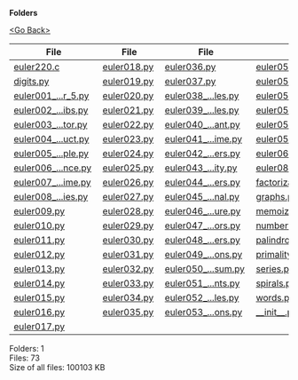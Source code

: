 **Folders**

[&lt;Go Back&gt;](../right.html)

  

<table><thead><tr class="header"><th><strong>File</strong></th><th><strong>File</strong></th><th><strong>File</strong></th><th><strong>File</strong></th></tr></thead><tbody><tr class="odd"><td><a href="euler220.c">euler220.c</a> </td><td><a href="euler018.py">euler018.py</a> </td><td><a href="euler036.py">euler036.py</a> </td><td><a href="euler054_poker_hands.py">euler054_...nds.py</a> </td></tr><tr class="even"><td><a href="digits.py">digits.py</a> </td><td><a href="euler019.py">euler019.py</a> </td><td><a href="euler037.py">euler037.py</a> </td><td><a href="euler055_lychrel_numbers.py">euler055_...ers.py</a> </td></tr><tr class="odd"><td><a href="euler001_sum_multiples_3_or_5.py">euler001_...r_5.py</a> </td><td><a href="euler020.py">euler020.py</a> </td><td><a href="euler038_pandigital_multiples.py">euler038_...les.py</a> </td><td><a href="euler056.py">euler056.py</a> </td></tr><tr class="even"><td><a href="euler002_even_fibs.py">euler002_...ibs.py</a> </td><td><a href="euler021.py">euler021.py</a> </td><td><a href="euler039_integer_right_triangles.py">euler039_...les.py</a> </td><td><a href="euler057.py">euler057.py</a> </td></tr><tr class="odd"><td><a href="euler003_largest_prime_factor.py">euler003_...tor.py</a> </td><td><a href="euler022.py">euler022.py</a> </td><td><a href="euler040_champernowne_constant.py">euler040_...ant.py</a> </td><td><a href="euler058.py">euler058.py</a> </td></tr><tr class="even"><td><a href="euler004_largest_palindrome_product.py">euler004_...uct.py</a> </td><td><a href="euler023.py">euler023.py</a> </td><td><a href="euler041_pandigital_prime.py">euler041_...ime.py</a> </td><td><a href="euler059.py">euler059.py</a> </td></tr><tr class="odd"><td><a href="euler005_smallest_multiple.py">euler005_...ple.py</a> </td><td><a href="euler024.py">euler024.py</a> </td><td><a href="euler042_coded_triangle_numbers.py">euler042_...ers.py</a> </td><td><a href="euler067.py">euler067.py</a> </td></tr><tr class="even"><td><a href="euler006_sum_square_difference.py">euler006_...nce.py</a> </td><td><a href="euler025.py">euler025.py</a> </td><td><a href="euler043_sub_string_divisibility.py">euler043_...ity.py</a> </td><td><a href="euler081.py">euler081.py</a> </td></tr><tr class="odd"><td><a href="euler007_nth_prime.py">euler007_...ime.py</a> </td><td><a href="euler026.py">euler026.py</a> </td><td><a href="euler044_pentagon_numbers.py">euler044_...ers.py</a> </td><td><a href="factorization.py">factorization.py</a> </td></tr><tr class="even"><td><a href="euler008_largest_product_in_a_series.py">euler008_...ies.py</a> </td><td><a href="euler027.py">euler027.py</a> </td><td><a href="euler045_triangular_pentagonal_and_exagonal.py">euler045_...nal.py</a> </td><td><a href="graphs.py">graphs.py</a> </td></tr><tr class="odd"><td><a href="euler009.py">euler009.py</a> </td><td><a href="euler028.py">euler028.py</a> </td><td><a href="euler046_goldbachs_other_conjecture.py">euler046_...ure.py</a> </td><td><a href="memoization.py">memoization.py</a> </td></tr><tr class="even"><td><a href="euler010.py">euler010.py</a> </td><td><a href="euler029.py">euler029.py</a> </td><td><a href="euler047_distinct_primes_factors.py">euler047_...ors.py</a> </td><td><a href="numberwords.py">numberwords.py</a> </td></tr><tr class="odd"><td><a href="euler011.py">euler011.py</a> </td><td><a href="euler030.py">euler030.py</a> </td><td><a href="euler048_self_powers.py">euler048_...ers.py</a> </td><td><a href="palindromes.py">palindromes.py</a> </td></tr><tr class="even"><td><a href="euler012.py">euler012.py</a> </td><td><a href="euler031.py">euler031.py</a> </td><td><a href="euler049_prime_permutations.py">euler049_...ons.py</a> </td><td><a href="primality.py">primality.py</a> </td></tr><tr class="odd"><td><a href="euler013.py">euler013.py</a> </td><td><a href="euler032.py">euler032.py</a> </td><td><a href="euler050_consecutive_prime_sum.py">euler050_...sum.py</a> </td><td><a href="series.py">series.py</a> </td></tr><tr class="even"><td><a href="euler014.py">euler014.py</a> </td><td><a href="euler033.py">euler033.py</a> </td><td><a href="euler051_prime_digit_replacements.py">euler051_...nts.py</a> </td><td><a href="spirals.py">spirals.py</a> </td></tr><tr class="odd"><td><a href="euler015.py">euler015.py</a> </td><td><a href="euler034.py">euler034.py</a> </td><td><a href="euler052_permuted%20multiples.py">euler052_...les.py</a> </td><td><a href="words.py">words.py</a> </td></tr><tr class="even"><td><a href="euler016.py">euler016.py</a> </td><td><a href="euler035.py">euler035.py</a> </td><td><a href="euler053_combinatoric_selections.py">euler053_...ons.py</a> </td><td><a href="__init__.py">__init__.py</a> </td></tr><tr class="odd"><td><a href="euler017.py">euler017.py</a> </td><td></td><td></td><td></td></tr></tbody></table>

Folders: 1  
Files: 73  
Size of all files: 100103 KB
